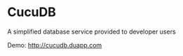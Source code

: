 # CucuDB

A simplified database service provided to developer users

Demo: <http://cucudb.duapp.com>